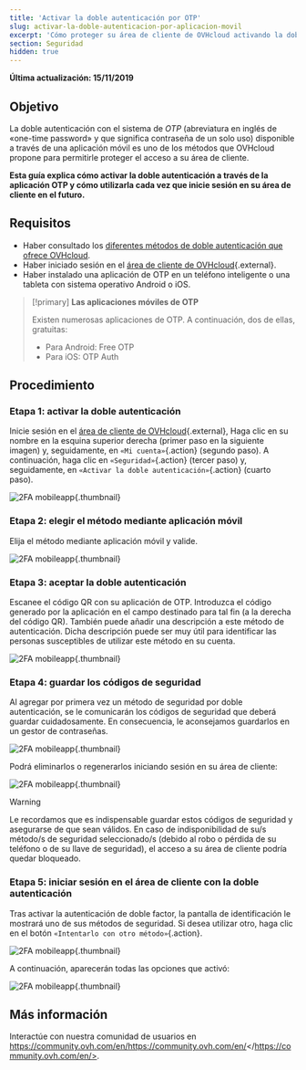 ```yaml
---
title: 'Activar la doble autenticación por OTP'
slug: activar-la-doble-autenticacion-por-aplicacion-movil
excerpt: 'Cómo proteger su área de cliente de OVHcloud activando la doble autenticación mediante una aplicación móvil de OTP'
section: Seguridad
hidden: true
---
```


**Última actualización: 15/11/2019**

## Objetivo

La doble autenticación con el sistema de *OTP* (abreviatura en inglés de «one-time password» y que significa contraseña de un solo uso) disponible a través de una aplicación móvil es uno de los métodos que OVHcloud propone para permitirle proteger el acceso a su área de cliente. 

**Esta guía explica cómo activar la doble autenticación a través de la aplicación OTP y cómo utilizarla cada vez que inicie sesión en su área de cliente en el futuro.**

## Requisitos

- Haber consultado los [diferentes métodos de doble autenticación que ofrece OVHcloud](https://docs.ovh.com/es/customer/proteger-su-cuenta-con-una-2FA/).
- Haber iniciado sesión en el [área de cliente de OVHcloud](https://www.ovh.com/auth/?action=gotomanager){.external}.
- Haber instalado una aplicación de OTP en un teléfono inteligente o una tableta con sistema operativo Android o iOS.

> [!primary]
>**Las aplicaciones móviles de OTP**
>
> Existen numerosas aplicaciones de OTP. A continuación, dos de ellas, gratuitas:
> 
> - Para Android: Free OTP
> - Para iOS: OTP Auth
> 

## Procedimiento

### Etapa 1: activar la doble autenticación

Inicie sesión en el [área de cliente de OVHcloud](https://www.ovh.com/auth/?action=gotomanager){.external}, Haga clic en su nombre en la esquina superior derecha (primer paso en la siguiente imagen) y, seguidamente, en `«Mi cuenta»`{.action} (segundo paso). A continuación, haga clic en `«Seguridad»`{.action} (tercer paso) y, seguidamente, en `«Activar la doble autenticación»`{.action} (cuarto paso).

![2FA mobileapp](images/2fagen2.png){.thumbnail}


### Etapa 2: elegir el método mediante aplicación móvil

Elija el método mediante aplicación móvil y valide.

![2FA mobileapp](images/2famobileapp1edit.png){.thumbnail}

### Etapa 3: aceptar la doble autenticación

Escanee el código QR con su aplicación de OTP. Introduzca el código generado por la aplicación en el campo destinado para tal fin (a la derecha del código QR). También puede añadir una descripción a este método de autenticación. Dicha descripción puede ser muy útil para identificar las personas susceptibles de utilizar este método en su cuenta.

![2FA mobileapp](images/2famobileapp2.png){.thumbnail}

### Etapa 4: guardar los códigos de seguridad

Al agregar por primera vez un método de seguridad por doble autenticación, se le comunicarán los códigos de seguridad que deberá guardar cuidadosamente. En consecuencia, le aconsejamos guardarlos en un gestor de contraseñas.

![2FA mobileapp](images/2facodes.png){.thumbnail}

Podrá eliminarlos o regenerarlos iniciando sesión en su área de cliente:

![2FA mobileapp](images/2facodesaction.png){.thumbnail}

> [!warning]
>
> Le recordamos que es indispensable guardar estos códigos de seguridad y asegurarse de que sean válidos. En caso de indisponibilidad de su/s método/s de seguridad seleccionado/s (debido al robo o pérdida de su teléfono o de su llave de seguridad), el acceso a su área de cliente podría quedar bloqueado.
> 
> 

### Etapa 5: iniciar sesión en el área de cliente con la doble autenticación

Tras activar la autenticación de doble factor, la pantalla de identificación le mostrará uno de sus métodos de seguridad. Si desea utilizar otro, haga clic en el botón `«Intentarlo con otro método»`{.action}.

![2FA mobileapp](images/2famobileapploginedit.png){.thumbnail}

A continuación, aparecerán todas las opciones que activó:

![2FA mobileapp](images/2faloginchoice.png){.thumbnail}

## Más información

Interactúe con nuestra comunidad de usuarios en <https://community.ovh.com/en/>https://community.ovh.com/en/</https://community.ovh.com/en/>.